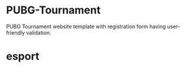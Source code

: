 # PUBG-Tournament
PUBG Tournament website template with registration form having user-friendly validation.
# esport

